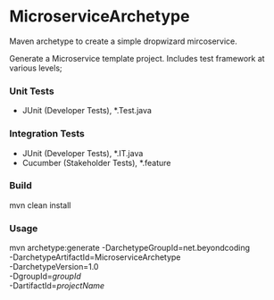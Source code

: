 # MicroserviceArchetype
Maven archetype to create a simple dropwizard mircoservice.

Generate a Microservice template project. Includes test framework at various levels;

### Unit Tests
- JUnit (Developer Tests), *.Test.java

### Integration Tests
 - JUnit (Developer Tests), *.IT.java
 - Cucumber (Stakeholder Tests), *.feature

### Build

mvn clean install

### Usage

mvn archetype:generate -DarchetypeGroupId=net.beyondcoding \
-DarchetypeArtifactId=MicroserviceArchetype \
-DarchetypeVersion=1.0 \
-DgroupId=_groupId_ \
-DartifactId=_projectName_
